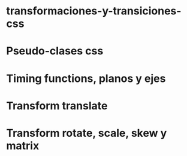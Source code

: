 # transformaciones-y-transiciones-css

# Pseudo-clases css
# Timing functions, planos y ejes
# Transform translate
# Transform rotate, scale, skew y matrix